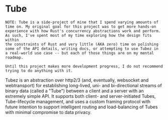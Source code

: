 # Tube

```
NOTE: Tube is a side-project of mine that I spend varying amounts of 
time on. My original goal for this project was to get more hands-on 
experience with how Rust's concurrency abstractions work and perform. 
As such, I've spent most of my time exploring how the design fits within 
the constraints of Rust and very little (AKA zero) time on polishing 
some of the API details, writing docs, or attempting to use Tubez in 
a real-world use case -- but each of those things are on my mental 
roadmap.

Until this project makes more development progress, I do not recommend 
trying to do anything with it.
```

Tubez is an abstraction over http2/3 (and, eventually, websocket and webtransport) for establishing long-lived, uni- and bi-directional streams of binary
data (called a "Tube") between a client and a server with an extremely simple API. It supports both client- and server-initiated Tubes, Tube-lifecycle
management, and uses a custom framing protocol with future intention to support intelligent routing and load-balancing of Tubes with minimal compromise to
data privacy.
